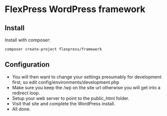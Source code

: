 FlexPress WordPress framework
===============

## Install

Install with composer:

```
composer create-project flexpress/framework
```

## Configuration

- You will then want to change your settings presumably for development first, so edit config/environments/development.php
- Make sure you keep the /wp on the site url otherwise you will get into a redirect loop.
- Setup your web server to point to the public_html folder.
- Visit that site and complete the WordPress install.
- All done.
